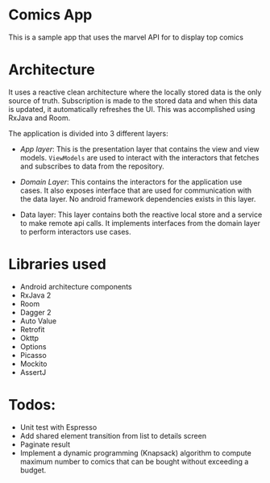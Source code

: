 # Comics App
This is a sample app that uses the marvel API for to display top comics

# Architecture
It uses a reactive clean architecture where the locally stored data is the only source of truth. Subscription is
made to the stored data and when this data is updated, it automatically refreshes the UI. This was accomplished using
RxJava and Room.

The application is divided into 3 different layers:

* *App layer*: This is the presentation layer that contains the view and view models. `ViewModels` are used to
interact with the interactors that fetches and subscribes to data from the repository.

* *Domain Layer*: This contains the interactors for the application use cases. It also exposes interface that are used for
communication with the data layer. No android framework dependencies exists in this layer.

* Data layer: This layer contains both the reactive local store and a service to make remote api calls. It implements
interfaces from the domain layer to perform interactors use cases.

 # Libraries used
 * Android architecture components
 * RxJava 2
 * Room
 * Dagger 2
 * Auto Value
 * Retrofit
 * Okttp
 * Options
 * Picasso
 * Mockito
 * AssertJ

 # Todos:

 * Unit test with Espresso
 * Add shared element transition from list to details screen
 * Paginate result
 * Implement a dynamic programming (Knapsack) algorithm to compute maximum number to comics that can be bought without
 exceeding a budget.
